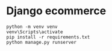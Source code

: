 # Django ecommerce

```commandline
python -m venv venv
venv\Scripts\activate
pip install -r requirements.txt
python manage.py runserver
```
